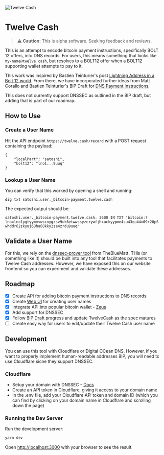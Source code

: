 ![Twelve Cash](https://twelve.cash/twelve-cash-hero.webp)

# Twelve Cash

> :warning: **Caution:** This is alpha software. Seeking feedback and reviews.

This is an attempt to encode bitcoin payment instructions, specifically BOLT 12 offers, into DNS records. For users, this means something that looks like `my-name@twelve.cash`, but resolves to a BOLT12 offer when a BOLT12 supporting wallet attempts to pay to it.

This work was inspired by Bastien Teinturier's post [Lightning Address in a Bolt 12 world](https://lists.linuxfoundation.org/pipermail/lightning-dev/2023-November/004204.html). From there, we have incorporated further ideas from Matt Corallo and Bastien Teinturier's BIP Draft for [DNS Payment Instructions](https://github.com/bitcoin/bips/pull/1551/files).

This does not currently support DNSSEC as outlined in the BIP draft, but adding that is part of our roadmap.

## How to Use

### Create a User Name

Hit the API endpoint `https://twelve.cash/record` with a POST request containing the payload:

```
{
    "localPart": "satoshi",
    "bolt12": "lno1...9uuq"
}
```

### Lookup a User Name

You can verify that this worked by opening a shell and running:

`dig txt satoshi.user._bitcoin-payment.twelve.cash`

The expected output should be:

`satoshi.user._bitcoin-payment.twelve.cash. 3600 IN TXT "bitcoin:?lno=lno1pgtyymmvwscnygzsv9uk6etwwssyzerywfjhxuckyypme4su43qu44v09r28p6whddr62zkyuj68ha68kky2za4zrdu9uuq"`

## Validate a User Name

For this, we rely on the [dnssec-prover tool](https://github.com/TheBlueMatt/dnssec-prover) from TheBlueMatt. THis (or something like it) should be built into any tool that facilitates payments to Twelve Cash addresses. However, we have exposed this on our website frontend so you can experiment and validate these addresses.

## Roadmap

- [x] Create [API](https://github.com/ATLBitLab/twelvecash/blob/main/src/app/record/route.ts) for adding bitcoin payment instructions to DNS records
- [x] Create [Web UI](https://twelve.cash) for creating user names
- [x] Integrate API into popular bitcoin wallet - [Zeus](https://github.com/atlbitlab/zeus)
- [x] Add support for DNSSEC
- [x] Follow [BIP Draft](https://github.com/bitcoin/bips/pull/1551/files) progress and update TwelveCash as the spec matures
- [ ] Create easy way for users to edit/update their Twelve Cash user name

## Development

You can use this tool with Cloudflare or Digital OCean DNS. However, if you want to properly implement human-readable addresses BIP, you will need to use Cloudflare sicne they support DNSSEC.

### Cloudflare

- Setup your domain with DNSSEC - [Docs](https://developers.cloudflare.com/dns/dnssec/)
- Create an API token in Cloudflare, giving it access to your domain name
- In the .env file, add your Cloudflare API token and domain ID (which you can find by clicking on your domain name in Cloudflare and scrolling down the page)

### Running the Dev Server

Run the development server:

```bash
yarn dev
```

Open [http://localhost:3000](http://localhost:3000) with your browser to see the result.
